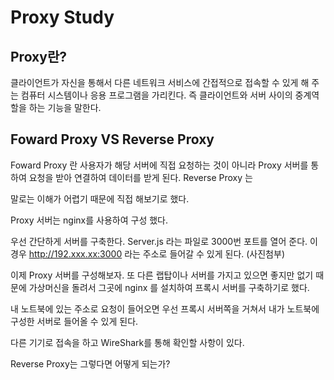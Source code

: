 # Proxy Study

## Proxy란?
 클라이언트가 자신을 통해서 다른 네트워크 서비스에 간접적으로 접속할 수 있게 해 주는 컴퓨터 시스템이나 응용 프로그램을 가리킨다. 즉 클라이언트와 서버 사이의 중계역할을 하는 기능을 말한다. 


## Foward Proxy VS Reverse Proxy 

Foward Proxy 란 사용자가 해당 서버에 직접 요청하는 것이 아니라 Proxy 서버를 통하여 요청을 받아 연결하여 데이터를 받게 된다.
Reverse Proxy 는 

말로는 이해가 어렵기 때문에 직접 해보기로 했다.

Proxy 서버는 nginx를 사용하여 구성 했다. 

우선 간단하게 서버를 구축한다. Server.js 라는 파일로 3000번 포트를 열어 준다. 이 경우 http://192.xxx.xx:3000 라는 주소로 들어갈 수 있게 된다. 
(사진첨부)

이제 Proxy 서버를 구성해보자. 또 다른 랩탑이나 서버를 가지고 있으면 좋지만 없기 때문에 가상머신을 돌려서 그곳에 nginx 를 설치하여 프록시 서버를 구축하기로 했다.

내 노트북에 있는 주소로 요청이 들어오면 우선 프록시 서버쪽을 거쳐서 내가 노트북에 구성한 서버로 들어올 수 있게 된다. 

다른 기기로 접속을 하고 WireShark를 통해 확인할 사항이 있다. 

Reverse Proxy는 그렇다면 어떻게 되는가?
